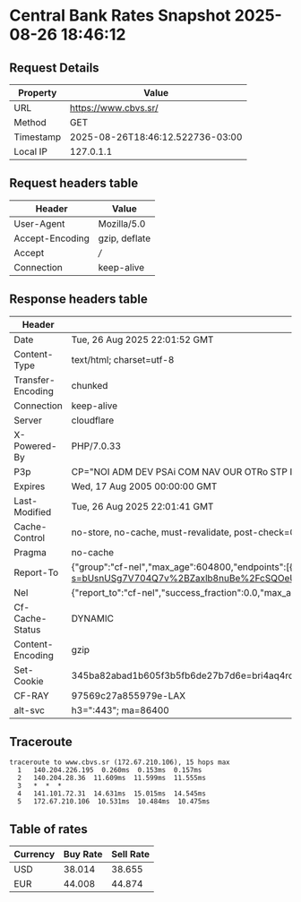 # Central Bank Rates Snapshot 2025-08-26 18:46:12
## Request Details

| Property | Value |
|----------|-------|
| URL | https://www.cbvs.sr/ |
| Method | GET |
| Timestamp | 2025-08-26T18:46:12.522736-03:00 |
| Local IP | 127.0.1.1 |
    
## Request headers table

| Header | Value |
|--------|-------|
| User-Agent | Mozilla/5.0 |
| Accept-Encoding | gzip, deflate |
| Accept | */* |
| Connection | keep-alive |

    
## Response headers table
| Header | Value |
|--------|-------|
| Date | Tue, 26 Aug 2025 22:01:52 GMT |
| Content-Type | text/html; charset=utf-8 |
| Transfer-Encoding | chunked |
| Connection | keep-alive |
| Server | cloudflare |
| X-Powered-By | PHP/7.0.33 |
| P3p | CP="NOI ADM DEV PSAi COM NAV OUR OTRo STP IND DEM" |
| Expires | Wed, 17 Aug 2005 00:00:00 GMT |
| Last-Modified | Tue, 26 Aug 2025 22:01:41 GMT |
| Cache-Control | no-store, no-cache, must-revalidate, post-check=0, pre-check=0 |
| Pragma | no-cache |
| Report-To | {"group":"cf-nel","max_age":604800,"endpoints":[{"url":"https://a.nel.cloudflare.com/report/v4?s=bUsnUSg7V704Q7v%2BZaxlb8nuBe%2FcSQOeUkTSZSkVKZr2ULNY2SJu%2BII2tJiLM5qJ%2BvxnvBeA0FiJXm0u18nymjkWhXfl8eygHtXq"}]} |
| Nel | {"report_to":"cf-nel","success_fraction":0.0,"max_age":604800} |
| Cf-Cache-Status | DYNAMIC |
| Content-Encoding | gzip |
| Set-Cookie | 345ba82abad1b605f3b5fb6de27b7d6e=bri4aq4ro339s2ns8fg7im2uq1; HttpOnly; Path=/ |
| CF-RAY | 97569c27a855979e-LAX |
| alt-svc | h3=":443"; ma=86400 |

## Traceroute 

```
traceroute to www.cbvs.sr (172.67.210.106), 15 hops max
  1   140.204.226.195  0.260ms  0.153ms  0.157ms 
  2   140.204.28.36  11.609ms  11.599ms  11.555ms 
  3   *  *  * 
  4   141.101.72.31  14.631ms  15.015ms  14.545ms 
  5   172.67.210.106  10.531ms  10.484ms  10.475ms 

```


## Table of rates

| Currency | Buy Rate | Sell Rate |
|----------|----------|-----------|
| USD | 38.014 | 38.655 |
| EUR | 44.008 | 44.874 |
